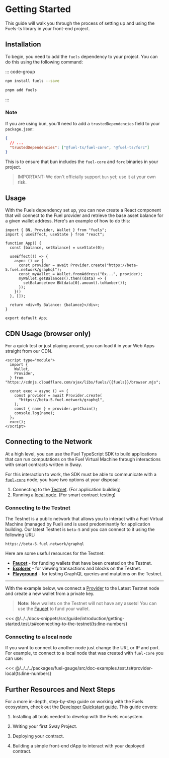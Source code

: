 <script setup>
  import { data } from '../../versions.data'
  const { fuels } = data
</script>

# Getting Started

This guide will walk you through the process of setting up and using the Fuels-ts library in your front-end project.

## Installation

To begin, you need to add the `fuels` dependency to your project. You can do this using the following command:

::: code-group

```sh [npm]
npm install fuels --save
```

```sh [pnpm]
pnpm add fuels
```

:::

### Note

If you are using bun, you'll need to add a `trustedDependencies` field to your `package.json`:

```json
{
  // ...
  "trustedDependencies": ["@fuel-ts/fuel-core", "@fuel-ts/forc"]
}
```

This is to ensure that bun includes the `fuel-core` and `forc` binaries in your project.

> IMPORTANT: We don't officially support `bun` yet; use it at your own risk.

## Usage

With the Fuels dependency set up, you can now create a React component that will connect to the Fuel provider and retrieve the base asset balance for a given wallet address. Here's an example of how to do this:

<!-- TODO: Create properly code snippet on new package: `app/react-app` after https://github.com/FuelLabs/fuels-ts/pull/827 got merged -->

```tsx
import { BN, Provider, Wallet } from "fuels";
import { useEffect, useState } from "react";

function App() {
  const [balance, setBalance] = useState(0);

  useEffect(() => {
    async () => {
      const provider = await Provider.create("https://beta-5.fuel.network/graphql");
      const myWallet = Wallet.fromAddress("0x...", provider);
      myWallet.getBalances().then((data) => {
        setBalance(new BN(data[0].amount).toNumber());
      });
    }()
  }, []);

  return <div>My Balance: {balance}</div>;
}

export default App;
```

## CDN Usage (browser only)

For a quick test or just playing around, you can load it in your Web Apps straight from our CDN.

```html-vue
<script type="module">
  import {
    Wallet,
    Provider,
  } from "https://cdnjs.cloudflare.com/ajax/libs/fuels/{{fuels}}/browser.mjs";

  const exec = async () => {
    const provider = await Provider.create(
      "https://beta-5.fuel.network/graphql",
    );
    const { name } = provider.getChain();
    console.log(name);
  };
  exec();
</script>
```

## Connecting to the Network

At a high level, you can use the Fuel TypeScript SDK to build applications that can run computations on the Fuel Virtual Machine through interactions with smart contracts written in Sway.

For this interaction to work, the SDK must be able to communicate with a [`fuel-core`](https://github.com/FuelLabs/fuel-core) node; you have two options at your disposal:

1. Connecting to the [Testnet](#connecting-to-the-testnet). (For application building)
2. Running a [local node](https://docs.fuel.network/guides/running-a-node/). (For smart contract testing)


### Connecting to the Testnet

The Testnet is a public network that allows you to interact with a Fuel Virtual Machine (managed by Fuel) and is used predominantly for application building. Our latest Testnet is `beta-5` and you can connect to it using the following URL:

```console
https://beta-5.fuel.network/graphql
```

Here are some useful resources for the Testnet:

- [**Faucet**](https://faucet-beta-5.fuel.network/) - for funding wallets that have been created on the Testnet.
- [**Explorer**](https://next-app.fuel.network/) - for viewing transactions and blocks on the Testnet.
- [**Playground**](https://beta-5.fuel.network/playground) - for testing GraphQL queries and mutations on the Testnet.

---

With the example below, we connect a [Provider](../providers/index.md) to the Latest Testnet node and create a new wallet from a private key.

> **Note:** New wallets on the Testnet will not have any assets! You can use the [Faucet](https://faucet-beta-5.fuel.network/) to fund your wallet.

<<< @/../../docs-snippets/src/guide/introduction/getting-started.test.ts#connecting-to-the-testnet{ts:line-numbers}

### Connecting to a local node

If you want to connect to another node just change the URL or IP and port. For example, to connect to a local node that was created with `fuel-core` you can use:

<<< @/../../../packages/fuel-gauge/src/doc-examples.test.ts#provider-local{ts:line-numbers}


## Further Resources and Next Steps

For a more in-depth, step-by-step guide on working with the Fuels ecosystem, check out the [Developer Quickstart guide](https://fuelbook.fuel.network/master/quickstart/developer-quickstart.html). This guide covers:

1. Installing all tools needed to develop with the Fuels ecosystem.

2. Writing your first Sway Project.

3. Deploying your contract.

4. Building a simple front-end dApp to interact with your deployed contract.
